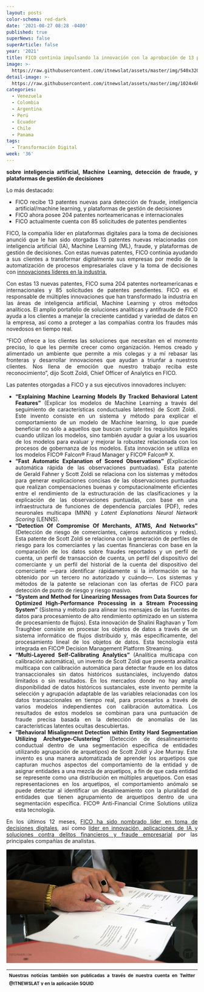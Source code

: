```yaml
---
layout: posts
color-schema: red-dark
date: '2021-08-27 08:28 -0400'
published: true
superNews: false
superArticle: false
year: '2021'
title: FICO continúa impulsando la innovación con la aprobación de 13 patentes nuevas
image: >-
  https://raw.githubusercontent.com/itnewslat/assets/master/img/540x320/Documento-p.jpg
detail-image: >-
  https://raw.githubusercontent.com/itnewslat/assets/master/img/1024x680/Documento-g.jpg
categories:
  - Venezuela
  - Colombia
  - Argentina
  - Perú
  - Ecuador
  - Chile
  - Panama
tags:
  - Transformación Digital
week: '36'
---
```

<p style="text-align: justify;"><strong> sobre inteligencia artificial, Machine Learning, detección de fraude, y plataformas de gestión de decisiones</strong></p>
<p style="text-align: justify;">Lo más destacado:</p>

<ul style="text-align: justify;">
	<li>FICO recibe 13 patentes nuevas para detección de fraude, inteligencia artificial/machine learning, y plataformas de gestión de decisiones</li>
	<li>FICO ahora posee 204 patentes norteamericanas e internacionales</li>
	<li>FICO actualmente cuenta con 85 solicitudes de patentes pendientes</li>
</ul>
<p style="text-align: justify;">FICO, la compañía líder en plataformas digitales para la toma de decisiones anunció que le han sido otorgadas 13 patentes nuevas relacionadas con inteligencia artificial (IA), Machine Learning (ML), fraude, y plataformas de gestión de decisiones. Con estas nuevas patentes, FICO continúa ayudando a sus clientes a transformar digitalmente sus empresas por medio de la automatización de procesos empresariales clave y la toma de decisiones con <a href="https://c212.net/c/link/?t=0&amp;l=en&amp;o=3251754-1&amp;h=1638822648&amp;u=https%3A%2F%2Fwww.fico.com%2Fen%2Fnewsroom%2Ffico-recognized-chartis-category-winner-innovation-ai-applications-and-financial-crime&amp;a=industry-leading+innovations.">innovaciones líderes en la industria.</a></p>
<p style="text-align: justify;">Con estas 13 nuevas patentes, FICO suma 204 patentes norteamericanas e internacionales y 85 solicitudes de patentes pendientes. FICO es el responsable de múltiples innovaciones que han transformado la industria en las áreas de inteligencia artificial, Machine Learning y otros métodos analíticos. El amplio portafolio de soluciones analíticas y antifraude de FICO ayuda a los clientes a manejar la creciente cantidad y variedad de datos en la empresa, así como a proteger a las compañías contra los fraudes más novedosos en tiempo real.</p>
<p style="text-align: justify;">“FICO ofrece a los clientes las soluciones que necesitan en el momento preciso, lo que les permite crecer como organización. Hemos creado y alimentado un ambiente que permite a mis colegas y a mí rebasar las fronteras y desarrollar innovaciones que ayudan a triunfar a nuestros clientes. Nos llena de emoción que nuestro trabajo reciba este reconocimiento”, dijo Scott Zoldi, Chief Officer of Analytics en FICO.</p>
<p style="text-align: justify;">Las patentes otorgadas a FICO y a sus ejecutivos innovadores incluyen:</p>

<ul style="text-align: justify;">
	<li><strong>“Explaining Machine Learning Models By Tracked Behavioral Latent Features”</strong> (Explicar los modelos de Machine Learning a través del seguimiento de características conductuales latentes) de Scott Zoldi.  Este invento consiste en un sistema y método para explicar el comportamiento de un modelo de Machine learning, lo que puede beneficiar no sólo a aquellos que buscan cumplir los requisitos legales cuando utilizan los modelos, sino también ayudar a guiar a los usuarios de los modelos para evaluar y mejorar la robustez relacionada con los procesos de gobernanza de los modelos. Esta innovación se utiliza en los modelos FICO® Falcon® Fraud Manager y FICO® Falcon® X.</li>
	<li><strong>“Fast Automatic Explanation of Scored Observations” (</strong>Explicación automática rápida de las observaciones puntuadas). Esta patente de Gerald Fahner y Scott Zoldi se relaciona con los sistemas y métodos para generar explicaciones concisas de las observaciones puntuadas que realizan compensaciones buenas y computacionalmente eficientes entre el rendimiento de la estructuración de las clasificaciones y la explicación de las observaciones puntuadas, con base en una infraestructura de funciones de dependencia parciales (PDF), redes neuronales multicapa (MNN) y <em>Latent Explanations Neural Network Scoring</em> (LENNS).</li>
	<li><strong>“Detection Of Compromise Of Merchants, ATMS, And Networks” </strong>(Detección de riesgo de comerciantes, cajeros automáticos y redes). Esta patente de Scott Zoldi se relaciona con la generación de perfiles de riesgo para los comerciantes y las cuentas financieras con base en la comparación de los datos sobre fraudes reportados y un perfil de cuenta, un perfil de transacción de cuenta, un perfil del dispositivo del comerciante y un perfil del historial de la cuenta del dispositivo del comerciante —para identificar rápidamente si la información se ha obtenido por un tercero no autorizado y cuándo—. Los sistemas y métodos de la patente se relacionan con las ofertas de FICO para detección de punto de riesgo y riesgo masivo.</li>
	<li><strong>“System and Method for Linearizing Messages from Data Sources for Optimized High-Performance Processing in a Stream Processing System”</strong> (Sistema y método para alinear los mensajes de las fuentes de datos para procesamiento de alto rendimiento optimizado en un sistema de procesamiento de flujos). Esta innovación de Shalini Raghavan y Tom Traughber consiste en procesar los objetos de datos a través de un sistema informático de flujos distribuido y, más específicamente, del procesamiento lineal de los objetos de datos. Esta tecnología está integrada en FICO® Decision Management Platform Streaming.</li>
	<li><strong>“Multi-Layered Self-Calibrating Analytics”</strong> (Analítica multicapa con calibración automática), un invento de Scott Zoldi que presenta analítica multicapa con calibración automática para detectar fraude en los datos transaccionales sin datos históricos sustanciales, incluyendo datos limitados o sin resultados. En los mercados donde no hay amplia disponibilidad de datos históricos sustanciales, este invento permite la selección y agrupación adaptable de las variables relacionadas con los datos transaccionales en tiempo real, para procesarlos a través de varios modelos independientes con calibración automática. Los resultados de estos modelos se combinan para una puntuación de fraude precisa basada en la detección de anomalías de las características latentes ocultas descubiertas.</li>
	<li><strong>“Behavioral Misalignment Detection within Entity Hard Segmentation Utilizing Archetype-Clustering”</strong> (Detección de desalineamiento conductual dentro de una segmentación específica de entidades utilizando agrupación de arquetipos) de Scott Zoldi y Joe Murray. Este invento es una manera automatizada de aprender los arquetipos que capturan muchos aspectos del comportamiento de la entidad y de asignar entidades a una mezcla de arquetipos, a fin de que cada entidad se represente como una distribución en múltiples arquetipos. Con esas representaciones en los arquetipos, el comportamiento anómalo se puede detectar al identificar un desalineamiento con la pluralidad de entidades que tienen agrupamiento de arquetipos dentro de una segmentación específica. FICO® Anti-Financial Crime Solutions utiliza esta tecnología.</li>
</ul>
<p style="text-align: justify;">En los últimos 12 meses, <a href="https://c212.net/c/link/?t=0&amp;l=en&amp;o=3251754-1&amp;h=1656039209&amp;u=https%3A%2F%2Fwww.fico.com%2Fen%2Fnewsroom%2Ffico-named-leader-digital-decisioning-platforms-report-independent-research-firm&amp;a=FICO+was+named+a+leader+in+digital+decisioning">FICO ha sido nombrado líder en toma de decisiones digitales,</a> así como <a href="https://c212.net/c/link/?t=0&amp;l=en&amp;o=3251754-1&amp;h=698416674&amp;u=https%3A%2F%2Fwww.fico.com%2Fen%2Fnewsroom%2Ffico-recognized-chartis-category-winner-innovation-ai-applications-and-financial-crime&amp;a=leader+in+Innovation%2C+AI+Applications%2C+and+Financial+Crime-Enterprise+Fraud">líder en innovación, aplicaciones de IA y soluciones contra delitos financieros y fraude empresarial</a> por las principales compañías de analistas.</p>

![](https://raw.githubusercontent.com/itnewslat/assets/master/img/540x320/Documento-p.jpg)

<table style="height: 42px;" width="569">
<tbody>
<tr>
<td style="text-align: justify;"><sub><strong>Nuestras noticias también son publicadas a través de nuestra cuenta en Twitter <a href="https://twitter.com/itnewslat?lang=es">@ITNEWSLAT</a> y en la aplicación <a href="https://squidapp.co/en/">SQUID</a></strong></sub></td>
</tr>
</tbody>
</table>
